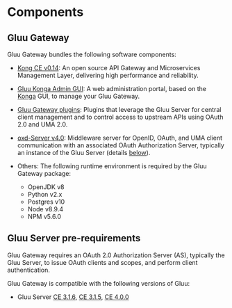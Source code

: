 # Components

## Gluu Gateway
Gluu Gateway bundles the following software components:

- [Kong CE v0.14](https://konghq.com/community/): An open source API Gateway and Microservices Management Layer, delivering high performance and reliability.

- [Gluu Konga Admin GUI](https://github.com/GluuFederation/gluu-gateway/tree/version_2.0/konga): A web administration portal, based on the [Konga](https://github.com/pantsel/konga) GUI, to manage your Gluu Gateway.

- [Gluu Gateway plugins](https://github.com/GluuFederation/gluu-gateway): Plugins that leverage the Gluu Server for central client management and to control access to upstream APIs using OAuth 2.0 and UMA 2.0.

- [oxd-Server v4.0](https://www.gluu.org/docs/oxd/4.0): Middleware server for OpenID, OAuth, and UMA client communication with an associated OAuth Authorization Server, typically an instance of the Gluu Server (details [below](#gluu-server-pre-requirements)).

- Others: The following runtime environment is required by the Gluu Gateway package:
    - OpenJDK v8
    - Python v2.x
    - Postgres v10
    - Node v8.9.4
    - NPM v5.6.0

## Gluu Server pre-requirements

Gluu Gateway requires an OAuth 2.0 Authorization Server (AS), typically the Gluu Server, to issue OAuth clients and scopes, and perform client authentication.

Gluu Gateway is compatible with the following versions of Gluu:

- Gluu Server [CE 3.1.6](https://gluu.org/docs/ce/3.1.6), [CE 3.1.5](https://gluu.org/docs/ce/3.1.5), [CE 4.0.0](.)
